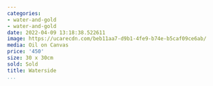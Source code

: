```yaml
---
categories:
- water-and-gold
- water-and-gold
date: 2022-04-09 13:18:38.522611
image: https://ucarecdn.com/beb11aa7-d9b1-4fe9-b74e-b5caf09ce6ab/
media: Oil on Canvas
price: '450'
size: 30 x 30cm
sold: Sold
title: Waterside
...
```

